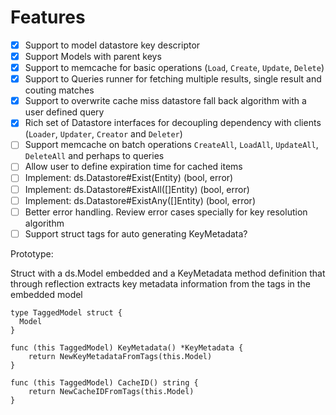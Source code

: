 # Features

- [X] Support to model datastore key descriptor
- [X] Support Models with parent keys
- [X] Support to memcache for basic operations (`Load`, `Create`, `Update`, `Delete`)
- [X] Support to Queries runner for fetching multiple results, single result and couting matches
- [X] Support to overwrite cache miss datastore fall back algorithm with a user defined query
- [X] Rich set of Datastore interfaces for decoupling dependency with clients (`Loader`, `Updater`, `Creator` and `Deleter`)
- [ ] Support memcache on batch operations `CreateAll`, `LoadAll`, `UpdateAll`, `DeleteAll` and perhaps to queries
- [ ] Allow user to define expiration time for cached items
- [ ] Implement: ds.Datastore#Exist(Entity) (bool, error)
- [ ] Implement: ds.Datastore#ExistAll([]Entity) (bool, error)
- [ ] Implement: ds.Datastore#ExistAny([]Entity) (bool, error)
- [ ] Better error handling. Review error cases specially for key resolution algorithm
- [ ] Support struct tags for auto generating KeyMetadata?

Prototype:

Struct with a ds.Model embedded and a KeyMetadata method definition that through reflection
extracts key metadata information from the tags in the embedded model 

```golang
type TaggedModel struct {
  Model
}

func (this TaggedModel) KeyMetadata() *KeyMetadata {
	return NewKeyMetadataFromTags(this.Model)
}

func (this TaggedModel) CacheID() string {
    return NewCacheIDFromTags(this.Model)
}
```